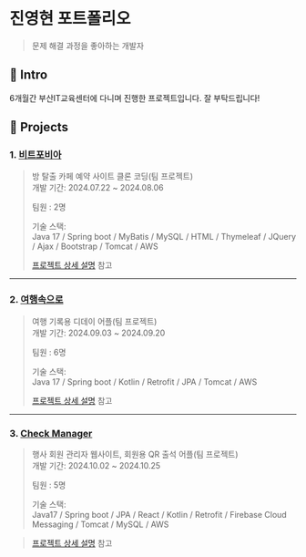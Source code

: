 # 진영현 포트폴리오

> 문제 해결 과정을 좋아하는 개발자

## :pushpin: Intro
6개월간 부산IT교육센터에 다니며 진행한 프로젝트입니다. 잘 부탁드립니다!

## :pushpin: Projects
### 1. [비트포비아](https://github.com/jinnnnyh/web_project.git)
>방 탈출 카페 예약 사이트 클론 코딩(팀 프로젝트)  
>개발 기간: 2024.07.22 ~ 2024.08.06
>
>팀원 : 2명
>
>기술 스택:  
>Java 17 / Spring boot / MyBatis / MySQL / HTML / Thymeleaf /
>JQuery / Ajax / Bootstrap / Tomcat / AWS
>
>[프로젝트 상세 설명](https://github.com/jinnnnyh/web_project.git) 참고

---

### 2. [여행속으로](https://github.com/jinnnnyh/mobile_project.git)
>여행 기록용 디데이 어플(팀 프로젝트)  
>개발 기간: 2024.09.03 ~ 2024.09.20
>
>팀원 : 6명
>
>기술 스택:  
>Java 17 / Spring boot / Kotlin / Retrofit / JPA / Tomcat / AWS
>
>[프로젝트 상세 설명](https://github.com/jinnnnyh/mobile_project.git) 참고

---

### 3. [Check Manager](https://github.com/jinnnnyh/final_project.git)
>행사 회원 관리자 웹사이트, 회원용 QR 출석 어플(팀 프로젝트)  
>개발 기간: 2024.10.02 ~ 2024.10.25
>
>팀원 : 5명
>
>기술 스택:  
>Java17 / Spring boot / JPA / React / Kotlin / Retrofit / Firebase Cloud Messaging /
>Tomcat / MySQL / AWS 

>[프로젝트 상세 설명](https://github.com/jinnnnyh/final_project.git) 참고

